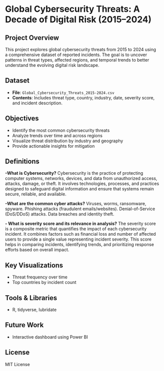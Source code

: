 # Global Cybersecurity Threats: A Decade of Digital Risk (2015–2024)

##  Project Overview
This project explores global cybersecurity threats from 2015 to 2024 using a comprehensive dataset of reported incidents. The goal is to uncover patterns in threat types, affected regions, and temporal trends to better understand the evolving digital risk landscape.

##  Dataset
- **File**: `Global_Cybersecurity_Threats_2015-2024.csv`
- **Contents**: Includes threat type, country, industry, date, severity score, and incident description.

##  Objectives
- Identify the most common cybersecurity threats
- Analyze trends over time and across regions
- Visualize threat distribution by industry and geography
- Provide actionable insights for mitigation

## Definitions
**-What is Cybersecurity?**
 Cybersecurity is the practice of protecting computer systems, networks, devices, and data from unauthorized access, attacks, damage, or theft. It involves technologies, processes, and practices designed to safeguard digital information and ensure that systems remain secure, reliable, and available.

**-What are the common cyber attacks?**
 Viruses, worms, ransomware, spyware.
 Phishing attacks (fraudulent emails/websites).
 Denial-of-Service (DoS/DDoS) attacks.
 Data breaches and identity theft.

**- What is severity score and its relevance in analysis?**
  The severity score is a composite metric that quantifies the impact of each cybersecurity incident.
  It combines factors such as financial loss and number of affected users to provide a single value representing incident severity. This score helps in comparing incidents, identifying trends, and prioritizing response efforts based on overall impact. 
    

##  Key Visualizations
- Threat frequency over time
- Top countries by incident count



##  Tools & Libraries
- R, tidyverse, lubridate

##  Future Work
- Interactive dashboard using Power BI

##  License
MIT License



